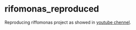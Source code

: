 # rifomonas_reproduced
Reproducing riffomonas project as showed in [youtube chennel](https://www.youtube.com/@Riffomonas). 
